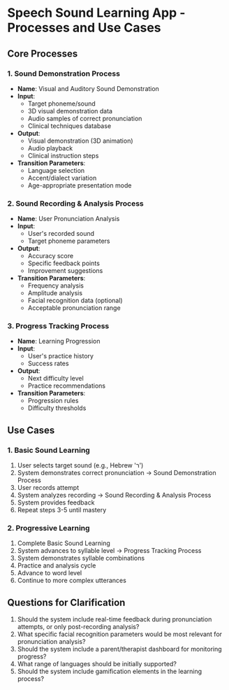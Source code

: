# Speech Sound Learning App - Processes and Use Cases

## Core Processes

### 1. Sound Demonstration Process
- **Name**: Visual and Auditory Sound Demonstration
- **Input**:
  - Target phoneme/sound
  - 3D visual demonstration data
  - Audio samples of correct pronunciation
  - Clinical techniques database
- **Output**:
  - Visual demonstration (3D animation)
  - Audio playback
  - Clinical instruction steps
- **Transition Parameters**:
  - Language selection
  - Accent/dialect variation
  - Age-appropriate presentation mode

### 2. Sound Recording & Analysis Process
- **Name**: User Pronunciation Analysis
- **Input**:
  - User's recorded sound
  - Target phoneme parameters
- **Output**:
  - Accuracy score
  - Specific feedback points
  - Improvement suggestions
- **Transition Parameters**:
  - Frequency analysis
  - Amplitude analysis
  - Facial recognition data (optional)
  - Acceptable pronunciation range

### 3. Progress Tracking Process
- **Name**: Learning Progression
- **Input**:
  - User's practice history
  - Success rates
- **Output**:
  - Next difficulty level
  - Practice recommendations
- **Transition Parameters**:
  - Progression rules
  - Difficulty thresholds

## Use Cases

### 1. Basic Sound Learning
1. User selects target sound (e.g., Hebrew 'ר')
2. System demonstrates correct pronunciation → Sound Demonstration Process
3. User records attempt
4. System analyzes recording → Sound Recording & Analysis Process
5. System provides feedback
6. Repeat steps 3-5 until mastery

### 2. Progressive Learning
1. Complete Basic Sound Learning
2. System advances to syllable level → Progress Tracking Process
3. System demonstrates syllable combinations
4. Practice and analysis cycle
5. Advance to word level
6. Continue to more complex utterances

## Questions for Clarification

1. Should the system include real-time feedback during pronunciation attempts, or only post-recording analysis?
2. What specific facial recognition parameters would be most relevant for pronunciation analysis?
3. Should the system include a parent/therapist dashboard for monitoring progress?
4. What range of languages should be initially supported?
5. Should the system include gamification elements in the learning process? 